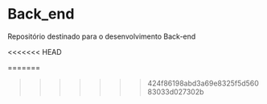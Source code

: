 ﻿# Back_end
Repositório destinado para o desenvolvimento Back-end


<<<<<<< HEAD
<!-- Last Deploy: 22/10/2025 18:54:22 -->
=======
<!-- Last Deploy: 22/10/2025 18:54:22 -->
<!-- Last Deploy: 22/10/2025 18:54:22 -->
>>>>>>> 424f86198abd3a69e8325f5d56083033d027302b

